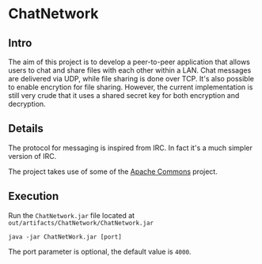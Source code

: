 # ChatNetwork

## Intro
The aim of this project is to develop a peer-to-peer application that allows users
to chat and share files with each other within a LAN. Chat messages are delivered
via UDP, while file sharing is done over TCP. It's also possible to enable encrytion
for file sharing. However, the current implementation is still very crude that it uses
a shared secret key for both encryption and decryption.

## Details
The protocol for messaging is inspired from IRC. In fact it's a much simpler version of IRC.

The project takes use of some of the [Apache Commons](https://commons.apache.org) project.

## Execution
Run the `ChatNetwork.jar` file located at `out/artifacts/ChatNetwork/ChatNetwork.jar`

    java -jar ChatNetWork.jar [port]

The port parameter is optional, the default value is `4000`.
